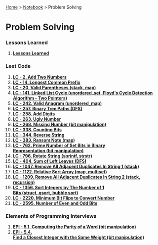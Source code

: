<a href="../../">Home</a> > <a href="../notebook">Notebook</a> > Problem Solving

# Problem Solving



### Lessons Learned

1. **<a href="./lessons-learned">Lessons Learned</a>**



### Leet Code

1. **<a href="./lc-2-add-two-numbers">LC - 2. Add Two Numbers</a>**
2. **<a href="./lc-14-longest-common-prefix">LC - 14. Longest Common Prefix</a>**
3. **<a href="./lc-20-valid-parentheses">LC - 20. Valid Parentheses (stack, map)</a>**
4. **<a href="./lc-141-linked-list-cycle">LC - 141. Linked List Cycle (unordered_set, Floyd's Cycle Detection Algorithm - Two Pointers)</a>**
5. **<a href="./lc-242-valid-anagram">LC - 242. Valid Anagram (unordered_map)</a>**
6. **<a href="./lc-257-binary-tree-paths">LC - 257. Binary Tree Paths (DFS)</a>**
7. **<a href="./lc-258-add-digits">LC - 258. Add Digits</a>**
8. **<a href="./lc-263-ugly-number">LC - 263. Ugly Number</a>**
9. **<a href="./lc-268-missing-number">LC - 268. Missing Number (bit manipulation)</a>**
10. **<a href="./lc-338-counting-bits">LC - 338. Counting Bits</a>**
11. **<a href="./lc-344-reverse-string">LC - 344. Reverse String</a>**
12. **<a href="./lc-383-ransom-note">LC - 383. Ransom Note (map)</a>**
13. **<a href="./lc-762-prime-number-of-set-bits-in-binary-representation">LC - 762. Prime Number of Set Bits in Binary Representation (bit manipulation)</a>**
14. **<a href="./lc-796-rotate-string">LC - 796. Rotate String (sprintf, strstr)</a>**
15. **<a href="./lc-404-sum-of-left-leaves">LC - 404. Sum of Left Leaves (DFS)</a>**
16. **<a href="./lc-1047-remove-all-adjacent-duplicates-in-string-1">LC - 1047. Remove All Adjacent Duplicates In String 1 (stack)</a>**
17. **<a href="./lc-1122-relative-sort-array">LC - 1122. Relative Sort Array (map, multiset)</a>**
18. **<a href="./lc-1209-remove-all-adjacent-duplicates-in-string-2">LC - 1209. Remove All Adjacent Duplicates In String 2 (stack, recursion)</a>**
19. **<a href="./lc-1356-sort-integers-by-the-number-of-1-bits">LC - 1356. Sort Integers by The Number of 1 Bits (struct, qsort, bubble sort)</a>**
20. **<a href="./lc-2220-minimum-bit-flips-to-convert-number">LC - 2220. Minimum Bit Flips to Convert Number</a>**
21. **<a href="./lc-2595-number-of-even-and-odd-bits">LC - 2595. Number of Even and Odd Bits</a>**



### Elements of Programming Interviews

1. **<a href="./epi-5-1-computing-the-parity-of-a-word">EPI - 5.1. Computing the Parity of a Word (bit manipulation)</a>**
1. **<a href="./epi-5-4-find-a-closest-integer-with-the-same-weight">EPI - 5.4. Find a Closest Integer with the Same Weight (bit manipulation)</a>**
